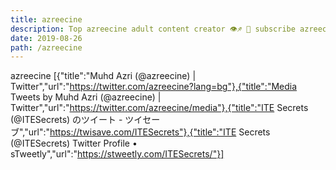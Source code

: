 ```yaml
---
title: azreecine
description: Top azreecine adult content creator 👁♐️ 👑 subscribe azreecine to my porn site below IG azreecine
date: 2019-08-26
path: /azreecine
---
```


azreecine
[{"title":"Muhd Azri (@azreecine) | Twitter","url":"https://twitter.com/azreecine?lang=bg"},{"title":"Media Tweets by Muhd Azri (@azreecine) | Twitter","url":"https://twitter.com/azreecine/media"},{"title":"ITE Secrets (@ITESecrets) のツイート - ツイセーブ","url":"https://twisave.com/ITESecrets"},{"title":"ITE Secrets (@ITESecrets) Twitter Profile • sTweetly","url":"https://stweetly.com/ITESecrets/"}]

